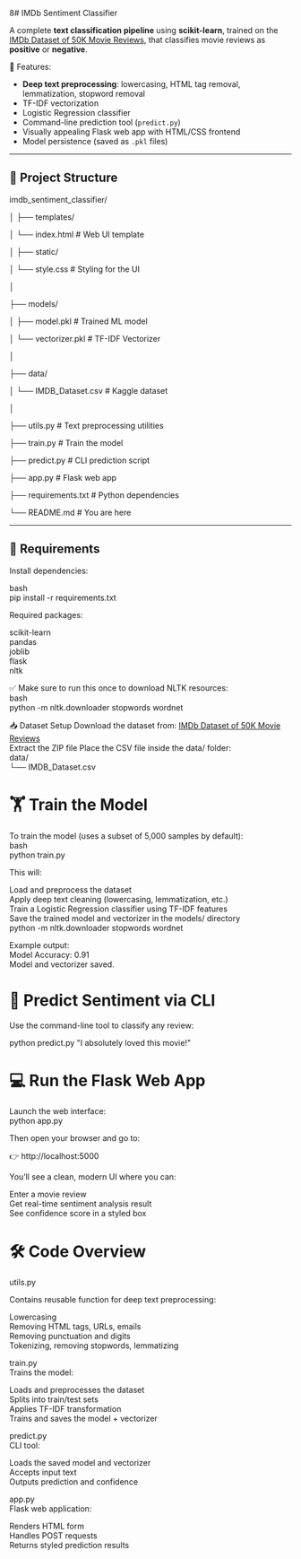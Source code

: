 8# IMDb Sentiment Classifier

A complete **text classification pipeline** using **scikit-learn**, trained on the [IMDb Dataset of 50K Movie Reviews](https://www.kaggle.com/datasets/lakshmi25npathi/imdb-dataset-of-50k-movie-reviews ), that classifies movie reviews as **positive** or **negative**.

🔧 Features:
- **Deep text preprocessing**: lowercasing, HTML tag removal, lemmatization, stopword removal
- TF-IDF vectorization
- Logistic Regression classifier
- Command-line prediction tool (`predict.py`)
- Visually appealing Flask web app with HTML/CSS frontend
- Model persistence (saved as `.pkl` files)

---

## 📁 Project Structure
imdb_sentiment_classifier/

│
├── templates/

│ └── index.html # Web UI template

│
├── static/

│ └── style.css # Styling for the UI

│

├── models/

│ ├── model.pkl # Trained ML model

│ └── vectorizer.pkl # TF-IDF Vectorizer

│

├── data/

│ └── IMDB_Dataset.csv # Kaggle dataset

│

├── utils.py # Text preprocessing utilities

├── train.py # Train the model

├── predict.py # CLI prediction script

├── app.py # Flask web app

├── requirements.txt # Python dependencies

└── README.md # You are here


---

## 🧰 Requirements

Install dependencies:

bash \
pip install -r requirements.txt

Required packages:

scikit-learn\
pandas\
joblib\
flask\
nltk


✅ Make sure to run this once to download NLTK resources:\
bash \
python -m nltk.downloader stopwords wordnet

📥 Dataset Setup
Download the dataset from:
[IMDb Dataset of 50K Movie Reviews](https://www.kaggle.com/datasets/lakshmi25npathi/imdb-dataset-of-50k-movie-reviews )\
Extract the ZIP file
Place the CSV file inside the data/ folder:\
data/ \
└── IMDB_Dataset.csv

# 🏋️ Train the Model
To train the model (uses a subset of 5,000 samples by default):\
bash \
python train.py

This will:

Load and preprocess the dataset \
Apply deep text cleaning (lowercasing, lemmatization, etc.) \
Train a Logistic Regression classifier using TF-IDF features \
Save the trained model and vectorizer in the models/ directory \
python -m nltk.downloader stopwords wordnet 

Example output: \
Model Accuracy: 0.91 \
Model and vectorizer saved.

# 🔮 Predict Sentiment via CLI
Use the command-line tool to classify any review:

python predict.py "I absolutely loved this movie!"

# 💻 Run the Flask Web App

Launch the web interface: \
python app.py

Then open your browser and go to:

👉 http://localhost:5000

You’ll see a clean, modern UI where you can:

Enter a movie review \
Get real-time sentiment analysis result \
See confidence score in a styled box

# 🛠️ Code Overview

utils.py 

Contains reusable function for deep text preprocessing:

Lowercasing \
Removing HTML tags, URLs, emails \
Removing punctuation and digits \
Tokenizing, removing stopwords, lemmatizing


train.py \
Trains the model:

Loads and preprocesses the dataset \
Splits into train/test sets \
Applies TF-IDF transformation \
Trains and saves the model + vectorizer


predict.py \
CLI tool:

Loads the saved model and vectorizer \
Accepts input text \
Outputs prediction and confidence


app.py \
Flask web application:

Renders HTML form \
Handles POST requests \
Returns styled prediction results 
